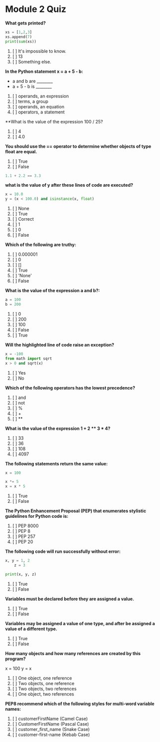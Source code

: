 # Module 2 Quiz

**What gets printed?**

```python
xs = [1,2,3]
xs.append(7)
print(sum(xs))
```

1. [ ] It's impossible to know.
1. [ ] 13
1. [ ] Something else.

**In the Python statement x = a + 5 - b:**

- a and b are ________
- a + 5 - b is ________

1. [ ] operands, an expression
1. [ ] terms, a group
1. [ ] operands, an equation
1. [ ] operators, a statement

**What is the value of the expression 100 / 25?

1. [ ] 4
1. [ ] 4.0

**You should use the == operator to determine whether objects of type float are equal.**

1. [ ] True
1. [ ] False

```python
1.1 + 2.2 == 3.3
```

**what is the value of y after these lines of code are executed?**

```python
x = 10.0
y = (x < 100.0) and isinstance(x, float)
```

1. [ ] None
1. [ ] True
1. [ ] Correct
1. [ ] 1
1. [ ] 0
1. [ ] False

**Which of the following are truthy:**

1. [ ] 0.000001
1. [ ] 0
1. [ ] []
1. [ ] True
1. [ ] 'None'
1. [ ] False

**What is the value of the expression a and b?:**

```python
a = 100
b = 200
```

1. [ ] 0
1. [ ] 200
1. [ ] 100
1. [ ] False
1. [ ] True

**Will the highlighted line of code raise an exception?**

```python
x = -100
from math import sqrt
x > 0 and sqrt(x)
```
1. [ ] Yes
1. [ ] No

**Which of the following operators has the lowest precedence?**

1. [ ] and
1. [ ] not
1. [ ] %
1. [ ] +
1. [ ] **

**What is the value of the expression 1 + 2 ** 3 * 4?**

1. [ ] 33
1. [ ] 36
1. [ ] 108
1. [ ] 4097

**The following statements return the same value:**

```python
x = 100

x *= 5
x = x * 5
```

1. [ ] True
1. [ ] False

**The Python Enhancement Proposal (PEP) that enumerates stylistic guidelines for Python code is:**

1. [ ] PEP 8000
1. [ ] PEP 8
1. [ ] PEP 257
1. [ ] PEP 20


**The following code will run successfully without error:**

```python
x, y = 1, 2
    z = 3

print(x, y, z)
```
1. [ ] True
1. [ ] False

**Variables must be declared before they are assigned a value.**

1. [ ] True
1. [ ] False

**Variables may be assigned a value of one type, and after be assigned a value of a different type.**

1. [ ] True
1. [ ] False

**How many objects and how many references are created by this program?**

x = 100
y = x

1. [ ] One object, one reference
1. [ ] Two objects, one reference
1. [ ] Two objects, two references
1. [ ] One object, two references

**PEP8 recommend which of the following styles for multi-word variable names:**

1. [ ] customerFirstName (Camel Case)
1. [ ] CustomerFirstName (Pascal Case)
1. [ ] customer_first_name (Snake Case)
1. [ ] customer-first-name (Kebab Case)